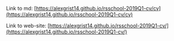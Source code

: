 

Link to md: [https://alexgrist14.github.io/rsschool-2019Q1-cv/cv](https://alexgrist14.github.io/rsschool-2019Q1-cv/cv)
 
Link to web-site: [https://alexgrist14.github.io/rsschool-2019Q1-cv/](https://alexgrist14.github.io/rsschool-2019Q1-cv/)
